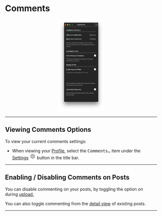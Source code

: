 # Comments

<p style="text-align: center; margin-top: 1em;"><img src="/views/assets/profile-comments.png" width="30%" height="30%" /></p>

------

## Viewing Comments Options

To view your current comments settings:

- When viewing your [Profile](/views/profile.md), select the <kbd>Comments…</kbd> item under the [Settings](/views/profile/settings.md) <img src="/views/assets/settings.png" width="20" height="20" /> button in the title bar.

------

## Enabling / Disabling Comments on Posts

You can disable commenting on your posts, by toggling the option on during [upload.](//views/upload.md)

You can also toggle commenting from the [detail view](//views/detailview.md) of existing posts.

------